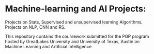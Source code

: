 # Machine-learning and AI Projects:

Projects on Stats, Supervised and unsupervised learning Algorithms.
Projects on NLP, CNN and RS.

This repository contains the coursework submitted for the PGP program hosted by GreatLakes University and University of Texas, Austin on Machine Learning and Artificial Intelligence
